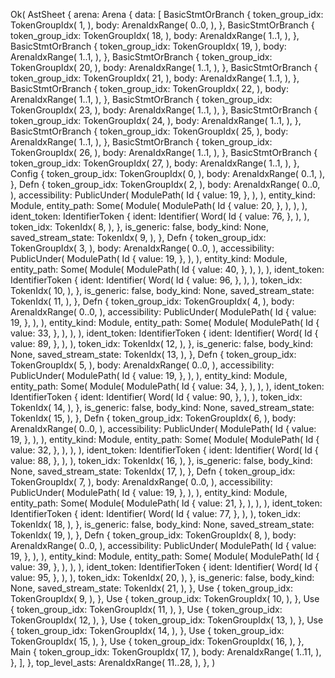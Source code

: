 Ok(
    AstSheet {
        arena: Arena {
            data: [
                BasicStmtOrBranch {
                    token_group_idx: TokenGroupIdx(
                        1,
                    ),
                    body: ArenaIdxRange(
                        0..0,
                    ),
                },
                BasicStmtOrBranch {
                    token_group_idx: TokenGroupIdx(
                        18,
                    ),
                    body: ArenaIdxRange(
                        1..1,
                    ),
                },
                BasicStmtOrBranch {
                    token_group_idx: TokenGroupIdx(
                        19,
                    ),
                    body: ArenaIdxRange(
                        1..1,
                    ),
                },
                BasicStmtOrBranch {
                    token_group_idx: TokenGroupIdx(
                        20,
                    ),
                    body: ArenaIdxRange(
                        1..1,
                    ),
                },
                BasicStmtOrBranch {
                    token_group_idx: TokenGroupIdx(
                        21,
                    ),
                    body: ArenaIdxRange(
                        1..1,
                    ),
                },
                BasicStmtOrBranch {
                    token_group_idx: TokenGroupIdx(
                        22,
                    ),
                    body: ArenaIdxRange(
                        1..1,
                    ),
                },
                BasicStmtOrBranch {
                    token_group_idx: TokenGroupIdx(
                        23,
                    ),
                    body: ArenaIdxRange(
                        1..1,
                    ),
                },
                BasicStmtOrBranch {
                    token_group_idx: TokenGroupIdx(
                        24,
                    ),
                    body: ArenaIdxRange(
                        1..1,
                    ),
                },
                BasicStmtOrBranch {
                    token_group_idx: TokenGroupIdx(
                        25,
                    ),
                    body: ArenaIdxRange(
                        1..1,
                    ),
                },
                BasicStmtOrBranch {
                    token_group_idx: TokenGroupIdx(
                        26,
                    ),
                    body: ArenaIdxRange(
                        1..1,
                    ),
                },
                BasicStmtOrBranch {
                    token_group_idx: TokenGroupIdx(
                        27,
                    ),
                    body: ArenaIdxRange(
                        1..1,
                    ),
                },
                Config {
                    token_group_idx: TokenGroupIdx(
                        0,
                    ),
                    body: ArenaIdxRange(
                        0..1,
                    ),
                },
                Defn {
                    token_group_idx: TokenGroupIdx(
                        2,
                    ),
                    body: ArenaIdxRange(
                        0..0,
                    ),
                    accessibility: PublicUnder(
                        ModulePath(
                            Id {
                                value: 19,
                            },
                        ),
                    ),
                    entity_kind: Module,
                    entity_path: Some(
                        Module(
                            ModulePath(
                                Id {
                                    value: 20,
                                },
                            ),
                        ),
                    ),
                    ident_token: IdentifierToken {
                        ident: Identifier(
                            Word(
                                Id {
                                    value: 76,
                                },
                            ),
                        ),
                        token_idx: TokenIdx(
                            8,
                        ),
                    },
                    is_generic: false,
                    body_kind: None,
                    saved_stream_state: TokenIdx(
                        9,
                    ),
                },
                Defn {
                    token_group_idx: TokenGroupIdx(
                        3,
                    ),
                    body: ArenaIdxRange(
                        0..0,
                    ),
                    accessibility: PublicUnder(
                        ModulePath(
                            Id {
                                value: 19,
                            },
                        ),
                    ),
                    entity_kind: Module,
                    entity_path: Some(
                        Module(
                            ModulePath(
                                Id {
                                    value: 40,
                                },
                            ),
                        ),
                    ),
                    ident_token: IdentifierToken {
                        ident: Identifier(
                            Word(
                                Id {
                                    value: 96,
                                },
                            ),
                        ),
                        token_idx: TokenIdx(
                            10,
                        ),
                    },
                    is_generic: false,
                    body_kind: None,
                    saved_stream_state: TokenIdx(
                        11,
                    ),
                },
                Defn {
                    token_group_idx: TokenGroupIdx(
                        4,
                    ),
                    body: ArenaIdxRange(
                        0..0,
                    ),
                    accessibility: PublicUnder(
                        ModulePath(
                            Id {
                                value: 19,
                            },
                        ),
                    ),
                    entity_kind: Module,
                    entity_path: Some(
                        Module(
                            ModulePath(
                                Id {
                                    value: 33,
                                },
                            ),
                        ),
                    ),
                    ident_token: IdentifierToken {
                        ident: Identifier(
                            Word(
                                Id {
                                    value: 89,
                                },
                            ),
                        ),
                        token_idx: TokenIdx(
                            12,
                        ),
                    },
                    is_generic: false,
                    body_kind: None,
                    saved_stream_state: TokenIdx(
                        13,
                    ),
                },
                Defn {
                    token_group_idx: TokenGroupIdx(
                        5,
                    ),
                    body: ArenaIdxRange(
                        0..0,
                    ),
                    accessibility: PublicUnder(
                        ModulePath(
                            Id {
                                value: 19,
                            },
                        ),
                    ),
                    entity_kind: Module,
                    entity_path: Some(
                        Module(
                            ModulePath(
                                Id {
                                    value: 34,
                                },
                            ),
                        ),
                    ),
                    ident_token: IdentifierToken {
                        ident: Identifier(
                            Word(
                                Id {
                                    value: 90,
                                },
                            ),
                        ),
                        token_idx: TokenIdx(
                            14,
                        ),
                    },
                    is_generic: false,
                    body_kind: None,
                    saved_stream_state: TokenIdx(
                        15,
                    ),
                },
                Defn {
                    token_group_idx: TokenGroupIdx(
                        6,
                    ),
                    body: ArenaIdxRange(
                        0..0,
                    ),
                    accessibility: PublicUnder(
                        ModulePath(
                            Id {
                                value: 19,
                            },
                        ),
                    ),
                    entity_kind: Module,
                    entity_path: Some(
                        Module(
                            ModulePath(
                                Id {
                                    value: 32,
                                },
                            ),
                        ),
                    ),
                    ident_token: IdentifierToken {
                        ident: Identifier(
                            Word(
                                Id {
                                    value: 88,
                                },
                            ),
                        ),
                        token_idx: TokenIdx(
                            16,
                        ),
                    },
                    is_generic: false,
                    body_kind: None,
                    saved_stream_state: TokenIdx(
                        17,
                    ),
                },
                Defn {
                    token_group_idx: TokenGroupIdx(
                        7,
                    ),
                    body: ArenaIdxRange(
                        0..0,
                    ),
                    accessibility: PublicUnder(
                        ModulePath(
                            Id {
                                value: 19,
                            },
                        ),
                    ),
                    entity_kind: Module,
                    entity_path: Some(
                        Module(
                            ModulePath(
                                Id {
                                    value: 21,
                                },
                            ),
                        ),
                    ),
                    ident_token: IdentifierToken {
                        ident: Identifier(
                            Word(
                                Id {
                                    value: 77,
                                },
                            ),
                        ),
                        token_idx: TokenIdx(
                            18,
                        ),
                    },
                    is_generic: false,
                    body_kind: None,
                    saved_stream_state: TokenIdx(
                        19,
                    ),
                },
                Defn {
                    token_group_idx: TokenGroupIdx(
                        8,
                    ),
                    body: ArenaIdxRange(
                        0..0,
                    ),
                    accessibility: PublicUnder(
                        ModulePath(
                            Id {
                                value: 19,
                            },
                        ),
                    ),
                    entity_kind: Module,
                    entity_path: Some(
                        Module(
                            ModulePath(
                                Id {
                                    value: 39,
                                },
                            ),
                        ),
                    ),
                    ident_token: IdentifierToken {
                        ident: Identifier(
                            Word(
                                Id {
                                    value: 95,
                                },
                            ),
                        ),
                        token_idx: TokenIdx(
                            20,
                        ),
                    },
                    is_generic: false,
                    body_kind: None,
                    saved_stream_state: TokenIdx(
                        21,
                    ),
                },
                Use {
                    token_group_idx: TokenGroupIdx(
                        9,
                    ),
                },
                Use {
                    token_group_idx: TokenGroupIdx(
                        10,
                    ),
                },
                Use {
                    token_group_idx: TokenGroupIdx(
                        11,
                    ),
                },
                Use {
                    token_group_idx: TokenGroupIdx(
                        12,
                    ),
                },
                Use {
                    token_group_idx: TokenGroupIdx(
                        13,
                    ),
                },
                Use {
                    token_group_idx: TokenGroupIdx(
                        14,
                    ),
                },
                Use {
                    token_group_idx: TokenGroupIdx(
                        15,
                    ),
                },
                Use {
                    token_group_idx: TokenGroupIdx(
                        16,
                    ),
                },
                Main {
                    token_group_idx: TokenGroupIdx(
                        17,
                    ),
                    body: ArenaIdxRange(
                        1..11,
                    ),
                },
            ],
        },
        top_level_asts: ArenaIdxRange(
            11..28,
        ),
    },
)